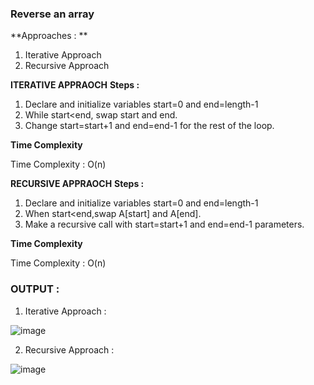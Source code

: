 ### Reverse an array 


**Approaches : **  

1. Iterative Approach
2. Recursive Approach 

**ITERATIVE APPRAOCH**
**Steps :**

1. Declare and initialize variables start=0 and end=length-1
2. While start<end, swap start and end.
3. Change start=start+1 and end=end-1 for the rest of the loop.

**Time Complexity** 
  
Time Complexity : O(n) 

**RECURSIVE APPRAOCH**
**Steps :**

1. Declare and initialize variables start=0 and end=length-1
2. When start<end,swap A[start] and A[end].
3. Make a recursive call with start=start+1 and end=end-1 parameters.

**Time Complexity** 
  
Time Complexity : O(n) 



### OUTPUT : 

1. Iterative Approach : 

![image](https://user-images.githubusercontent.com/81226536/163531704-3f471843-98d6-4b9a-8048-2bb9797d4535.png)

2. Recursive Approach : 

![image](https://user-images.githubusercontent.com/81226536/163531964-06c39e02-211a-4c45-9644-07a3cf838f29.png)

